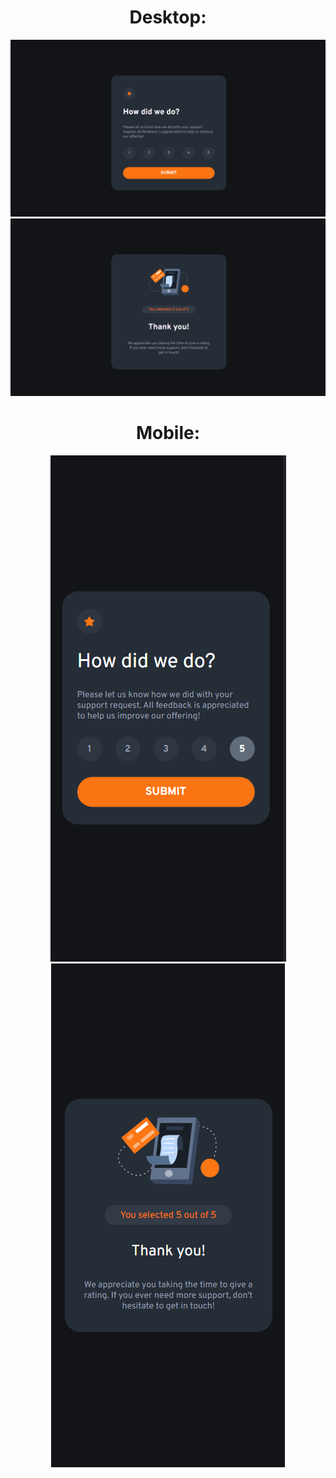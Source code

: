 <div align="center">
<h1><strong>Desktop:</strong></h1>
<img src="./design/Screenshot_1.png"/>
<img src="./design/Screenshot_2.png"/>
</div>

<div align="center">
<h1><strong>Mobile:</strong></h1>
<img src="./design/Screenshot_3.png"/>
<img src="./design/Screenshot_4.png"/>
</div>